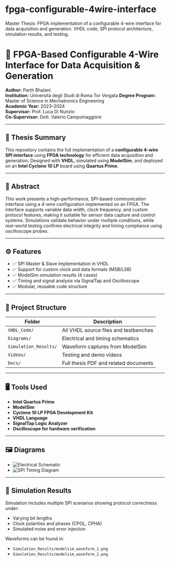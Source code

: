 # fpga-configurable-4wire-interface
Master Thesis: FPGA implementation of a configurable 4-wire interface for data acquisition and generation. VHDL code, SPI protocol architecture, simulation results, and testing.

# 🔧 FPGA-Based Configurable 4-Wire Interface for Data Acquisition & Generation

**Author:** Parth Bhalani  
**Institution:** Università degli Studi di Roma Tor Vergata 
**Degree Program:** Master of Science in Mechatronics Engineering  
**Academic Year:** 2023–2024  
**Supervisor:** Prof. Luca Di Nunzio  
**Co-Supervisor:** Dott. Valerio Campomaggiore  

---

## 📄 Thesis Summary

This repository contains the full implementation of a **configurable 4-wire SPI interface** using **FPGA technology** for efficient data acquisition and generation. Designed with **VHDL**, simulated using **ModelSim**, and deployed on an **Intel Cyclone 10 LP** board using **Quartus Prime**.

---

## 🧠 Abstract

This work presents a high-performance, SPI-based communication interface using a 4-wire configuration implemented on an FPGA. The interface supports variable data width, clock frequency, and custom protocol features, making it suitable for sensor data capture and control systems. Simulations validate behavior under multiple conditions, while real-world testing confirms electrical integrity and timing compliance using oscilloscope probes.

---

## ⚙️ Features

- ✅ SPI Master & Slave Implementation in VHDL
- ✅ Support for custom clock and data formats (MSB/LSB)
- ✅ ModelSim simulation results (4 cases)
- ✅ Timing and signal analysis via SignalTap and Oscilloscope
- ✅ Modular, reusable code structure

---

## 📂 Project Structure

| Folder            | Description |
|-------------------|-------------|
| `VHDL_Code/`      | All VHDL source files and testbenches |
| `Diagrams/`       | Electrical and timing schematics |
| `Simulation_Results/` | Waveform captures from ModelSim |
| `Videos/`         | Testing and demo videos |
| `Docs/`           | Full thesis PDF and related documents |

---

## 🖥️ Tools Used

- **Intel Quartus Prime**
- **ModelSim**
- **Cyclone 10 LP FPGA Development Kit**
- **VHDL Language**
- **SignalTap Logic Analyzer**
- **Oscilloscope for hardware verification**

---

## 🖼️ Diagrams

- ![Electrical Schematic](Diagrams/electrical_schematic.png)
- ![SPI Timing Diagram](Diagrams/timing_diagram.png)




---

## 🧪 Simulation Results

Simulation includes multiple SPI scenarios showing protocol correctness under:
- Varying bit lengths
- Clock polarities and phases (CPOL, CPHA)
- Simulated noise and error injection

Waveforms can be found in:
- `Simulation_Results/modelsim_waveform_1.png`
- `Simulation_Results/modelsim_waveform_2.png`


